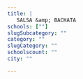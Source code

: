 ```yaml
---
title: |
   SALSA &amp; BACHATA
schools: [""]
slugSubcategory: ""
category: ""
slugCategory: ""
schoolscount: ""
city: ""

---
```


